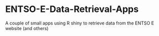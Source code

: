# ENTSO-E-Data-Retrieval-Apps
A couple of small apps using R shiny to retrieve data from the ENTSO E website (and others)

